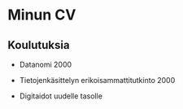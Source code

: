 
# Minun CV

## Koulutuksia

- Datanomi 2000

- Tietojenkäsittelyn erikoisammattitutkinto 2000

- Digitaidot uudelle tasolle 


